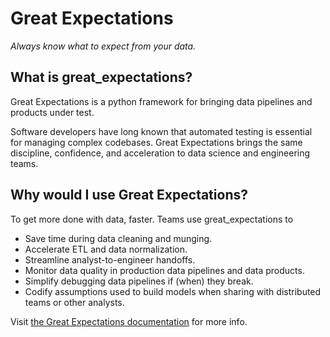 Great Expectations
================================================================================

*Always know what to expect from your data.*



What is great_expectations?
--------------------------------------------------------------------------------

Great Expectations is a python framework for bringing data pipelines and products under test.

Software developers have long known that automated testing is essential for managing complex codebases. Great Expectations brings the same discipline, confidence, and acceleration to data science and engineering teams.


Why would I use Great Expectations?
--------------------------------------------------------------------------------

To get more done with data, faster. Teams use great_expectations to

* Save time during data cleaning and munging.
* Accelerate ETL and data normalization.
* Streamline analyst-to-engineer handoffs.
* Monitor data quality in production data pipelines and data products.
* Simplify debugging data pipelines if (when) they break.
* Codify assumptions used to build models when sharing with distributed teams or other analysts.


Visit [the Great Expectations documentation](http://great-expectations.readthedocs.io/en/latest/) for more info.
